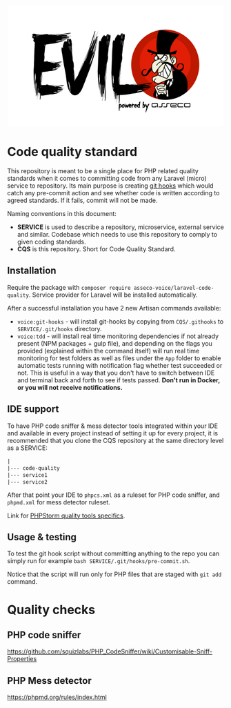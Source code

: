 <p align="center"><a href="https://see.asseco.com" target="_blank"><img src="https://github.com/asseco-voice/art/blob/main/evil_logo.png" width="500"></a></p>

# Code quality standard

This repository is meant to be a single place for PHP related quality 
standards when it comes to committing code from any Laravel (micro) service
to repository. Its main purpose is creating [git hooks](https://githooks.com/) 
which would catch any pre-commit action and see whether code is written 
according to agreed standards. If it fails, commit will not be made. 

Naming conventions in this document:

- **SERVICE** is used to describe a repository, microservice, external 
service and similar. Codebase which needs to use this repository to comply
to given coding standards.
- **CQS** is this repository. Short for Code Quality Standard.

## Installation

Require the package with ``composer require asseco-voice/laravel-code-quality``.
Service provider for Laravel will be installed automatically.

After a successful installation you have 2 new Artisan commands available:

- ``voice:git-hooks`` - will install git-hooks by copying 
from `CQS/.githooks` to `SERVICE/.git/hooks` directory. 
- ``voice:tdd`` - will install real time monitoring dependencies if not already 
present (NPM packages + gulp file), and depending on the flags you provided (explained
within the command itself) will run real time monitoring for test folders as well as
files under the ``App`` folder to enable automatic tests running with notification flag
whether test succeeded or not. This is useful in a way that you don't have to switch
between IDE and terminal back and forth to see if tests passed. **Don't run in Docker,
or you will not receive notifications.** 

## IDE support

To have PHP code sniffer & mess detector tools integrated within your 
IDE and available in every project instead of setting it up for every
project, it is recommended that you clone the CQS repository at the same 
directory level as a SERVICE:

```
|
|--- code-quality
|--- service1
|--- service2
```
After that point your IDE to ``phpcs.xml`` as a ruleset for PHP code
sniffer, and ``phpmd.xml`` for mess detector ruleset.

Link for [PHPStorm quality tools specifics](https://www.jetbrains.com/help/phpstorm/php-code-quality-tools.html).

## Usage & testing

To test the git hook script without committing anything to the repo
you can simply run for example `bash SERVICE/.git/hooks/pre-commit.sh`.

Notice that the script will run only for PHP files that are staged 
with `git add` command. 

# Quality checks

## PHP code sniffer

https://github.com/squizlabs/PHP_CodeSniffer/wiki/Customisable-Sniff-Properties

## PHP Mess detector

https://phpmd.org/rules/index.html
